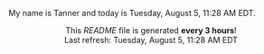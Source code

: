 My name is Tanner and today is Tuesday, August 5, 11:28 AM EDT.

<p align="center">This <i>README</i> file is generated <b>every 3 hours</b>!</br>Last refresh: Tuesday, August 5, 11:28 AM EDT<br /></p>
